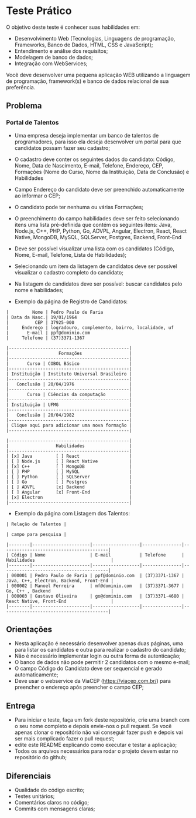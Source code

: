 # Teste Prático

O objetivo deste teste é conhecer suas habilidades em:

* Desenvolvimento Web (Tecnologias, Linguagens de programação, Frameworks, Banco de Dados, HTML, CSS e JavaScript);
* Entendimento e análise dos requisitos;
* Modelagem de banco de dados;
* Integração com WebServices;

Você deve desenvolver uma pequena aplicação WEB utilizando a linguagem de programação, framework(s) e banco de dados relacional de sua preferência.

## Problema

### Portal de Talentos

* Uma empresa deseja implementar um banco de talentos de programadores, para isso ela deseja desenvolver um portal para que candidatos possam fazer seu cadastro;
* O cadastro deve conter os seguintes dados do candidato: Código, Nome, Data de Nascimento, E-mail, Telefone, Endereço, CEP, Formações (Nome do Curso, Nome da Instituição, Data de Conclusão) e Habilidades
* Campo Endereço do candidato deve ser preenchido automaticamente ao informar o CEP;
* O candidato pode ter nenhuma ou várias Formações;
* O preenchimento do campo habilidades deve ser feito selecionando itens uma lista pré-definida que contém os seguintes itens: Java, Node.js, C++, PHP, Python, Go, ADVPL, Angular, Electron, React, React Native, MongoDB, MySQL, SQLServer, Postgres, Backend, Front-End
* Deve ser possível visualizar uma lista com os candidatos (Código, Nome, E-mail, Telefone, Lista de Habilidades);
* Selecionando um item da listagem de candidatos deve ser possível visualizar o cadastro completo do candidato;
* Na listagem de candidatos deve ser possível: buscar candidatos pelo nome e habilidades;

* Exemplo da página de Registro de Candidatos:

```
|         Nome | Pedro Paulo de Faria
| Data da Nasc.| 19/01/1964
|          CEP | 37925-000
|     Endereço | logradouro, complemento, bairro, localidade, uf
|       E-mail | ppf@dominio.com
|     Telefone | (37)3371-1367

|----------------------------------------------|
|                   Formações                  |
|----------------------------------------------|
|       Curso | COBOL Básico                   |
|----------------------------------------------|
| Instituição | Instituto Universal Brasileiro |
|----------------------------------------------|
|   Conclusão | 20/04/1976                     |
|----------------------------------------------|
|       Curso | Ciências da computação         |
|----------------------------------------------|
| Instituição | UFMG                           |
|----------------------------------------------|
|   Conclusão | 20/04/1982                     |
|----------------------------------------------|
| Clique aqui para adicionar uma nova formação |
|----------------------------------------------|

|----------------------------------------------|
|                  Habilidades                 |
|----------------------------------------------|
| [x] Java         [ ] React                   |
| [ ] Node.js      [ ] React Native            |
| [x] C++          [ ] MongoDB                 |
| [ ] PHP          [ ] MySQL                   |
| [ ] Python       [ ] SQLServer               |
| [ ] Go           [ ] Postgres                |
| [ ] ADVPL        [x] Backend                 |
| [ ] Angular      [x] Front-End               |
| [x] Electron                                 |
|----------------------------------------------|
```

* Exemplo da página com Listagem dos Talentos:

```
| Relação de Talentos |

| campo para pesquisa |

|--------|----------------------|------------------|---------------|-----------------------------------------|
| Código | Nome                 | E-mail           | Telefone      | Habilidades                             | 
|--------|----------------------|------------------|---------------|-----------------------------------------|
| 000001 | Pedro Paulo de Faria | ppf@dominio.com  | (37)3371-1367 | Java, C++, Electron, Backend, Front-End |
| 000002 | Manoel Ferreira      | mf@dominio.com   | (37)3371-3677 | Go, C++ , Backend                       |
| 000003 | Gustavo Oliveira     | go@dominio.com   | (37)3371-4680 | React Native, Front-End                 |
|--------|----------------------|------------------|---------------|-----------------------------------------|
```

## Orientações

* Nesta aplicação é necessário desenvolver apenas duas páginas, uma para listar os candidatos e outra para realizar o cadastro do candidato;
* Não é necessário implementar login ou outra forma de autenticação;
* O banco de dados não pode permitir 2 candidatos com o mesmo e-mail;
* O campo Código do Candidato deve ser sequencial e gerado automaticamente;
* Deve usar o webservice da ViaCEP (https://viacep.com.br/) para preencher o endereço após preencher o campo CEP;

## Entrega

* Para iniciar o teste, faça um fork deste repositório, crie uma branch com o seu nome completo e depois envie-nos o pull request. Se você apenas clonar o repositório não vai conseguir fazer push e depois vai ser mais complicado fazer o pull request;
* edite este README explicando como executar e testar a aplicação;
* Todos os arquivos necessários para rodar o projeto devem estar no repositório do github;


## Diferenciais

* Qualidade do código escrito;
* Testes unitários;
* Comentários claros no código;
* Commits com mensagens claras;
